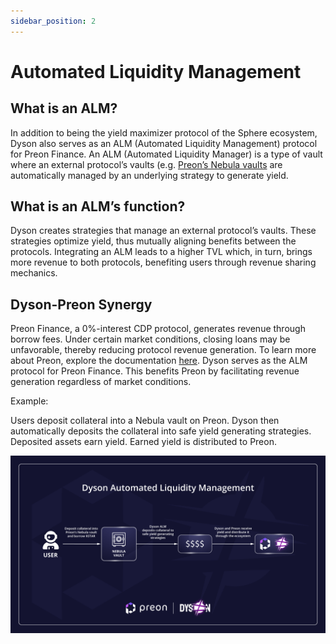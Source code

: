 ```yaml
---
sidebar_position: 2
---
```


# Automated Liquidity Management 

## What is an ALM?

In addition to being the yield maximizer protocol of the Sphere ecosystem, Dyson also serves as an ALM (Automated Liquidity Management) protocol for Preon Finance. An ALM (Automated Liquidity Manager) is a type of vault where an external protocol’s vaults (e.g. [Preon’s Nebula vaults](https://www.preon.finance/) are automatically managed by an underlying strategy to generate yield.

## What is an ALM’s function?

Dyson creates strategies that manage an external protocol’s vaults. These strategies optimize yield, thus mutually aligning benefits between the protocols. Integrating an ALM leads to a higher TVL which, in turn, brings more revenue to both protocols, benefiting users through revenue sharing mechanics.

## Dyson-Preon Synergy

Preon Finance, a 0%-interest CDP protocol, generates revenue through borrow fees. Under certain market conditions, closing loans may be unfavorable, thereby reducing protocol revenue generation. To learn more about Preon, explore the documentation [here](https://docs.preon.finance/docs/intro).
Dyson serves as the ALM protocol for Preon Finance. This benefits Preon by facilitating revenue generation regardless of market conditions.

Example:

Users deposit collateral into a Nebula vault on Preon.
Dyson then automatically deposits the collateral into safe yield generating strategies.
Deposited assets earn yield.
Earned yield is distributed to Preon.

![Dyson-Preon](../assets/Preon-Dyson.png)


 